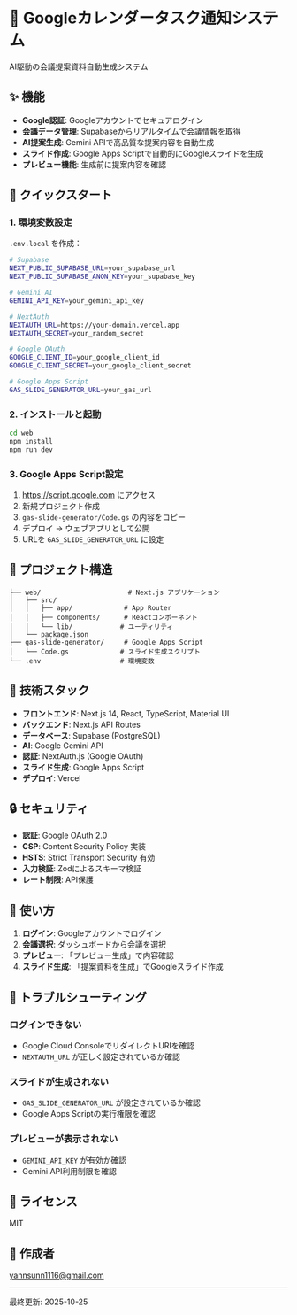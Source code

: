 # 📅 Googleカレンダータスク通知システム

AI駆動の会議提案資料自動生成システム

## ✨ 機能

- **Google認証**: Googleアカウントでセキュアログイン
- **会議データ管理**: Supabaseからリアルタイムで会議情報を取得
- **AI提案生成**: Gemini APIで高品質な提案内容を自動生成
- **スライド作成**: Google Apps Scriptで自動的にGoogleスライドを生成
- **プレビュー機能**: 生成前に提案内容を確認

## 🚀 クイックスタート

### 1. 環境変数設定

`.env.local` を作成：

```bash
# Supabase
NEXT_PUBLIC_SUPABASE_URL=your_supabase_url
NEXT_PUBLIC_SUPABASE_ANON_KEY=your_supabase_key

# Gemini AI
GEMINI_API_KEY=your_gemini_api_key

# NextAuth
NEXTAUTH_URL=https://your-domain.vercel.app
NEXTAUTH_SECRET=your_random_secret

# Google OAuth
GOOGLE_CLIENT_ID=your_google_client_id
GOOGLE_CLIENT_SECRET=your_google_client_secret

# Google Apps Script
GAS_SLIDE_GENERATOR_URL=your_gas_url
```

### 2. インストールと起動

```bash
cd web
npm install
npm run dev
```

### 3. Google Apps Script設定

1. https://script.google.com にアクセス
2. 新規プロジェクト作成
3. `gas-slide-generator/Code.gs` の内容をコピー
4. デプロイ → ウェブアプリとして公開
5. URLを `GAS_SLIDE_GENERATOR_URL` に設定

## 📁 プロジェクト構造

```
├── web/                      # Next.js アプリケーション
│   ├── src/
│   │   ├── app/             # App Router
│   │   ├── components/      # Reactコンポーネント
│   │   └── lib/            # ユーティリティ
│   └── package.json
├── gas-slide-generator/     # Google Apps Script
│   └── Code.gs             # スライド生成スクリプト
└── .env                    # 環境変数

```

## 🔧 技術スタック

- **フロントエンド**: Next.js 14, React, TypeScript, Material UI
- **バックエンド**: Next.js API Routes
- **データベース**: Supabase (PostgreSQL)
- **AI**: Google Gemini API
- **認証**: NextAuth.js (Google OAuth)
- **スライド生成**: Google Apps Script
- **デプロイ**: Vercel

## 🔒 セキュリティ

- **認証**: Google OAuth 2.0
- **CSP**: Content Security Policy 実装
- **HSTS**: Strict Transport Security 有効
- **入力検証**: Zodによるスキーマ検証
- **レート制限**: API保護

## 📝 使い方

1. **ログイン**: Googleアカウントでログイン
2. **会議選択**: ダッシュボードから会議を選択
3. **プレビュー**: 「プレビュー生成」で内容確認
4. **スライド生成**: 「提案資料を生成」でGoogleスライド作成

## 🐛 トラブルシューティング

### ログインできない
- Google Cloud ConsoleでリダイレクトURIを確認
- `NEXTAUTH_URL` が正しく設定されているか確認

### スライドが生成されない
- `GAS_SLIDE_GENERATOR_URL` が設定されているか確認
- Google Apps Scriptの実行権限を確認

### プレビューが表示されない
- `GEMINI_API_KEY` が有効か確認
- Gemini API利用制限を確認

## 📄 ライセンス

MIT

## 👤 作成者

yannsunn1116@gmail.com

---

最終更新: 2025-10-25